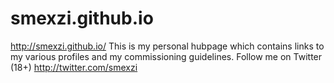 # smexzi.github.io
http://smexzi.github.io/
This is my personal hubpage which contains links to my various profiles and my commissioning guidelines.
Follow me on Twitter (18+)
http://twitter.com/smexzi
